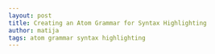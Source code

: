 ```yaml
---
layout: post
title: Creating an Atom Grammar for Syntax Highlighting
author: matija
tags: atom grammar syntax highlighting
---
```

